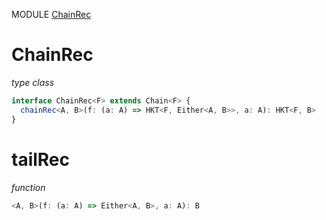 MODULE [ChainRec](https://github.com/gcanti/fp-ts/blob/master/src/ChainRec.ts)
# ChainRec
*type class*
```ts
interface ChainRec<F> extends Chain<F> {
  chainRec<A, B>(f: (a: A) => HKT<F, Either<A, B>>, a: A): HKT<F, B>
}
```
# tailRec
*function*
```ts
<A, B>(f: (a: A) => Either<A, B>, a: A): B
```